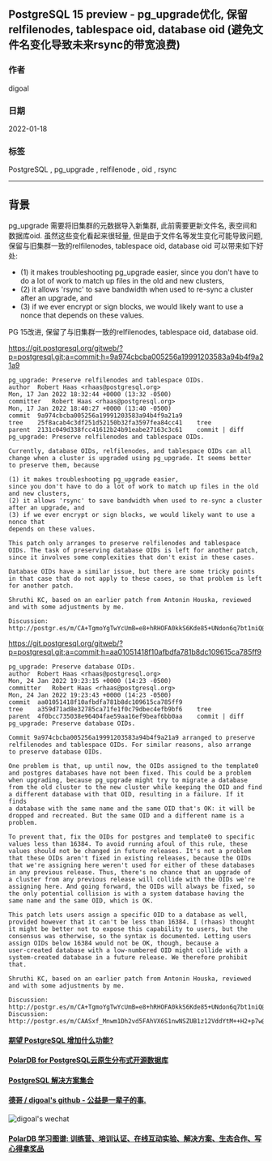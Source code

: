 ## PostgreSQL 15 preview - pg_upgrade优化, 保留relfilenodes, tablespace oid, database oid (避免文件名变化导致未来rsync的带宽浪费)  
                       
### 作者                   
digoal                                
                                 
### 日期                            
2022-01-18                         
                         
### 标签            
PostgreSQL , pg_upgrade , relfilenode , oid , rsync        
                               
----                                 
                            
## 背景     
  
pg_upgrade 需要将旧集群的元数据导入新集群, 此前需要更新文件名, 表空间和数据库oid. 虽然这些变化看起来很轻量, 但是由于文件名等发生变化可能导致问题, 保留与旧集群一致的relfilenodes, tablespace oid, database oid 可以带来如下好处:   
- (1) it makes troubleshooting pg_upgrade easier, since you don't have to do a lot of work to match up files in the old and new clusters,   
- (2) it allows 'rsync' to save bandwidth when used to re-sync a cluster after an upgrade, and   
- (3) if we ever encrypt or sign blocks, we would likely want to use a nonce that depends on these values.    
    
PG 15改进, 保留了与旧集群一致的relfilenodes, tablespace oid, database oid.   
  
https://git.postgresql.org/gitweb/?p=postgresql.git;a=commit;h=9a974cbcba005256a19991203583a94b4f9a21a9  
  
```  
pg_upgrade: Preserve relfilenodes and tablespace OIDs.  
author	Robert Haas <rhaas@postgresql.org>	  
Mon, 17 Jan 2022 18:32:44 +0000 (13:32 -0500)  
committer	Robert Haas <rhaas@postgresql.org>	  
Mon, 17 Jan 2022 18:40:27 +0000 (13:40 -0500)  
commit	9a974cbcba005256a19991203583a94b4f9a21a9  
tree	25f8acab4c3df251d52150b32fa3597fea84cc41	tree  
parent	2131c049d338fcc41612b24b91eabe27163c3c61	commit | diff  
pg_upgrade: Preserve relfilenodes and tablespace OIDs.  
  
Currently, database OIDs, relfilenodes, and tablespace OIDs can all  
change when a cluster is upgraded using pg_upgrade. It seems better  
to preserve them, because   
  
(1) it makes troubleshooting pg_upgrade easier,   
since you don't have to do a lot of work to match up files in the old and new clusters,   
(2) it allows 'rsync' to save bandwidth when used to re-sync a cluster after an upgrade, and   
(3) if we ever encrypt or sign blocks, we would likely want to use a nonce that  
depends on these values.    
  
This patch only arranges to preserve relfilenodes and tablespace  
OIDs. The task of preserving database OIDs is left for another patch,  
since it involves some complexities that don't exist in these cases.  
  
Database OIDs have a similar issue, but there are some tricky points  
in that case that do not apply to these cases, so that problem is left  
for another patch.  
  
Shruthi KC, based on an earlier patch from Antonin Houska, reviewed  
and with some adjustments by me.  
  
Discussion: http://postgr.es/m/CA+TgmoYgTwYcUmB=e8+hRHOFA0kkS6Kde85+UNdon6q7bt1niQ@mail.gmail.com  
```  
  
https://git.postgresql.org/gitweb/?p=postgresql.git;a=commit;h=aa01051418f10afbdfa781b8dc109615ca785ff9  
  
```
pg_upgrade: Preserve database OIDs.
author	Robert Haas <rhaas@postgresql.org>	
Mon, 24 Jan 2022 19:23:15 +0000 (14:23 -0500)
committer	Robert Haas <rhaas@postgresql.org>	
Mon, 24 Jan 2022 19:23:43 +0000 (14:23 -0500)
commit	aa01051418f10afbdfa781b8dc109615ca785ff9
tree	a359d71ad8e32785ca71fe1f0c79dbec4efb9bf6	tree
parent	4f0bcc735038e96404fae59aa16ef9beaf6bb0aa	commit | diff
pg_upgrade: Preserve database OIDs.

Commit 9a974cbcba005256a19991203583a94b4f9a21a9 arranged to preserve
relfilenodes and tablespace OIDs. For similar reasons, also arrange
to preserve database OIDs.

One problem is that, up until now, the OIDs assigned to the template0
and postgres databases have not been fixed. This could be a problem
when upgrading, because pg_upgrade might try to migrate a database
from the old cluster to the new cluster while keeping the OID and find
a different database with that OID, resulting in a failure. If it finds
a database with the same name and the same OID that's OK: it will be
dropped and recreated. But the same OID and a different name is a
problem.

To prevent that, fix the OIDs for postgres and template0 to specific
values less than 16384. To avoid running afoul of this rule, these
values should not be changed in future releases. It's not a problem
that these OIDs aren't fixed in existing releases, because the OIDs
that we're assigning here weren't used for either of these databases
in any previous release. Thus, there's no chance that an upgrade of
a cluster from any previous release will collide with the OIDs we're
assigning here. And going forward, the OIDs will always be fixed, so
the only potential collision is with a system database having the
same name and the same OID, which is OK.

This patch lets users assign a specific OID to a database as well,
provided however that it can't be less than 16384. I (rhaas) thought
it might be better not to expose this capability to users, but the
consensus was otherwise, so the syntax is documented. Letting users
assign OIDs below 16384 would not be OK, though, because a
user-created database with a low-numbered OID might collide with a
system-created database in a future release. We therefore prohibit
that.

Shruthi KC, based on an earlier patch from Antonin Houska, reviewed
and with some adjustments by me.

Discussion: http://postgr.es/m/CA+TgmoYgTwYcUmB=e8+hRHOFA0kkS6Kde85+UNdon6q7bt1niQ@mail.gmail.com
Discussion: http://postgr.es/m/CAASxf_Mnwm1Dh2vd5FAhVX6S1nwNSZUB1z12VddYtM++H2+p7w@mail.gmail.com
```
  
  
#### [期望 PostgreSQL 增加什么功能?](https://github.com/digoal/blog/issues/76 "269ac3d1c492e938c0191101c7238216")
  
  
#### [PolarDB for PostgreSQL云原生分布式开源数据库](https://github.com/ApsaraDB/PolarDB-for-PostgreSQL "57258f76c37864c6e6d23383d05714ea")
  
  
#### [PostgreSQL 解决方案集合](https://yq.aliyun.com/topic/118 "40cff096e9ed7122c512b35d8561d9c8")
  
  
#### [德哥 / digoal's github - 公益是一辈子的事.](https://github.com/digoal/blog/blob/master/README.md "22709685feb7cab07d30f30387f0a9ae")
  
  
![digoal's wechat](../pic/digoal_weixin.jpg "f7ad92eeba24523fd47a6e1a0e691b59")
  
  
#### [PolarDB 学习图谱: 训练营、培训认证、在线互动实验、解决方案、生态合作、写心得拿奖品](https://www.aliyun.com/database/openpolardb/activity "8642f60e04ed0c814bf9cb9677976bd4")
  

